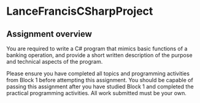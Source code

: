 # LanceFrancisCSharpProject

## Assignment overview
You are required to write a C# program that mimics basic functions of a banking
operation, and provide a short written description of the purpose and technical aspects of
the program.

Please ensure you have completed all topics and programming activities from Block 1
before attempting this assignment. You should be capable of passing this assignment
after you have studied Block 1 and completed the practical programming activities.
All work submitted must be your own.